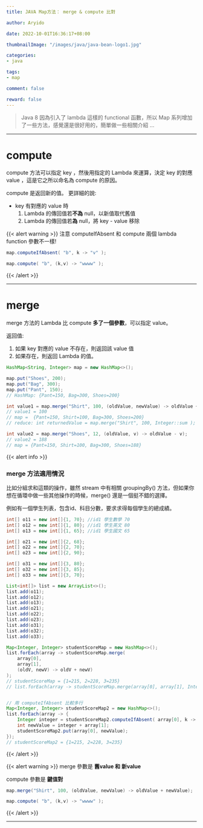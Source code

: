 ```yaml
---
title: JAVA Map方法： merge & compute 比對

author: Aryido

date: 2022-10-01T16:36:17+08:00

thumbnailImage: "/images/java/java-bean-logo1.jpg"

categories:
- java

tags:
- map

comment: false

reward: false
---
```

<!--BODY-->
> Java 8 因為引入了 lambda 這樣的 functional 函數，所以 Map 系列增加了一些方法，感覺還是很好用的，簡單做一些相關介紹 ...

<!--more-->

---

# compute
compute 方法可以指定 key ，然後用指定的 Lambda 來運算，決定 key 的對應 value ，這是它之所以命名為 compute 的原因。

compute 是返回新的值。 更詳細的說:
- key 有對應的 value 時
   1. Lambda 的傳回值若**不為** null，以新值取代舊值
   2. Lambda 的傳回值若**為** null，將 key -  value 移除

{{< alert warning >}}
注意 computeIfAbsent 和 compute 兩個 lambda function 參數不一樣!
```java
map.computeIfAbsent( "b", k -> "v" );

map.compute( "b", (k,v) -> "wwww" );
```

{{< /alert >}}

---

# merge
merge 方法的 Lambda 比 compute **多了一個參數**，可以指定 value。

返回值:
1. 如果 key 對應的 value 不存在，則返回該 value 值
2. 如果存在，則返回 Lambda 的值。

```java
HashMap<String, Integer> map = new HashMap<>();

map.put("Shoes", 200);
map.put("Bag", 300);
map.put("Pant", 150);
// HashMap: {Pant=150, Bag=300, Shoes=200}

int value1 = map.merge("Shirt", 100, (oldValue, newValue) -> oldValue + newValue);
// value1 = 100
// map =  {Pant=150, Shirt=100, Bag=300, Shoes=200}
// reduce: int returnedValue = map.merge("Shirt", 100, Integer::sum );

int value2 = map.merge("Shoes", 12, (oldValue, v) -> oldValue - v);
// value2 = 188
// map = {Pant=150, Shirt=100, Bag=300, Shoes=188}
```

{{< alert info >}}
### merge 方法適用情況
比如分組求和這類的操作，雖然 stream 中有相關 groupingBy() 方法，但如果你想在循環中做一些其他操作的時候，merge() 還是一個挺不錯的選擇。

例如有一個學生列表，包含id、科目分數，要求求得每個學生的總成績。

```java
int[] o11 = new int[]{1, 70}; //id1 學生數學 70
int[] o12 = new int[]{1, 80}; //id1 學生英文 80
int[] o13 = new int[]{1, 65}; //id1 學生國文 65

int[] o21 = new int[]{2, 68};
int[] o22 = new int[]{2, 70};
int[] o23 = new int[]{2, 90};

int[] o31 = new int[]{3, 80};
int[] o32 = new int[]{3, 85};
int[] o33 = new int[]{3, 70};

List<int[]> list = new ArrayList<>();
list.add(o11);
list.add(o12);
list.add(o13);
list.add(o21);
list.add(o22);
list.add(o23);
list.add(o31);
list.add(o32);
list.add(o33);

Map<Integer, Integer> studentScoreMap = new HashMap<>();
list.forEach(array -> studentScoreMap.merge(
    array[0],
    array[1],
    (oldV, newV) -> oldV + newV)
);
// studentScoreMap = {1=215, 2=228, 3=235}
// list.forEach(array -> studentScoreMap.merge(array[0], array[1], Integer::sum ));


// 用 computeIfAbsent 比較多行
Map<Integer, Integer> studentScoreMap2 = new HashMap<>();
list.forEach(array -> {
    Integer integer = studentScoreMap2.computeIfAbsent( array[0], k -> 0 );
    int newValue = integer + array[1];
    studentScoreMap2.put(array[0], newValue);
});
// studentScoreMap2 = {1=215, 2=228, 3=235}

```

{{< /alert >}}

{{< alert warning >}}
merge 參數是 **舊value 和 新value**

compute 參數是 **鍵值對**
```java
map.merge("Shirt", 100, (oldValue, newValue) -> oldValue + newValue);

map.compute( "b", (k,v) -> "wwww" );
```

{{< /alert >}}

---